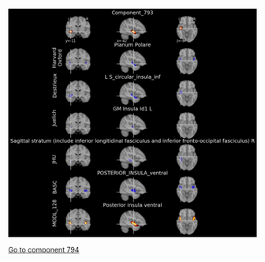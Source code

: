 


![793](preliminary/793.jpg "Component 793")

[Go to component 794](https://parietal-inria.github.io/MODL_atlas/1024/794 "Component 794")